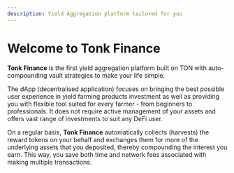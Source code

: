 ```yaml
---
description: Yield Aggregation platform tailored for you
---
```


# Welcome to Tonk Finance

**Tonk Finance** is the first yield aggregation platform built on TON with auto-compounding vault strategies to make your life simple.

The dApp (decentralised application) focuses on bringing the best possible user experience in yield farming products investment as well as providing you with flexible tool suited for every farmer - from beginners to professionals. It does not require active management of your assets and offers vast range of investments to suit any DeFi user.

On a regular basis, **Tonk Finance** automatically collects (harvests) the reward tokens on your behalf and exchanges them for more of the underlying assets that you deposited, thereby compounding the interest you earn. This way, you save both time and network fees associated with making multiple transactions.
